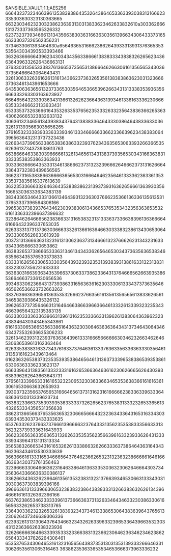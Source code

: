 $ANSIBLE_VAULT;1.1;AES256
66643237323466396135383938643532643864653363393038313166623335303630323130363665
6632303462323032386236393130313833623462633832610a303362666131373337363565326332
62373237393466613134356638303631663630356139663430643337316566333037326562356231
3734633061393464630a656463653166623862643933313931376365353535643034393533393466
36326366666439623430343435633866613838333438383262656234366364396332626436663131
37633031356533383761366537356531386664626630616135656534303637356466643064643431
32613063326361626131613436623736326535613838386362303132366637363461343961653666
64353063636561323733653035646536653962663431313338353936356666333263303163623937
66646564323330363431366132626236643631393461336163336230666635333466623133633431
65333537326366616435326335376562353332633235643836366265363430626665323832633132
30636132346561343938343764313838336464333038646438336330363261313935663035656265
37616532333839333633393461333466666336623366396234383830643965636432313737323436
62663437396563386538363863323937623436356530633932663665356263613734373938613763
66386664633830396666613261346561343138373935653034316636383133333538353863363933
30333636666435333134613866623731323239666264666237313162666433643732383439656565
36623731653838663666636565303166646462356461333362363361353335373835616337613639
36323533666332646364353838386231393739316362656661363930356166653036333634383139
38343365346433313661346439313236303766623536613633613561353137653337396564306166
39653837383937643462303938306134366537653534323563636535326161336332396637396632
32386462646665623836633131653832313133363733663839613636666461666432396337653035
62633331373137363036663332613661636466303338323861343065306439333065626633613939
30373131366636313231613130623637313466613237666262313432316339343365666330653862
36383265373866653336313461343433626564653034373635636538346635663435376530373833
63333162656330653330356439323932353139383931386163313231383133323037356231633333
36363031663936343539663730633738623364313764666562663935386536646637336130656536
39346330623664313739386331656363616230333061333437373635646465626536623732663262
38376366363965613635353266623766356161356135656561383362656134653839386435326132
39626537373564663131646466386639663664613332613339323235343466396564323135383135
66333033336336396631396131623533366331396261383064363962323438346430343465343861
61616330653665356338616436323030646363636434313734643064346634373532636635306233
32613462393132393763636439613331666566666630346232663462646530636539613162363464
62633538383163373437616337376463613337636335633636333035646131353161623439613464
61623632653837323535393538646564613136373339653838653935386163306363336233623137
66633964313835613332333161626536636463616230626665626430393638396262643663643731
37656133396633316165323230653230363366346535363836616161636130616530663632653933
39303732356637656531666465613731316231616666623833633963336463636130313339623734
36383233663735393935363333373262656237653831333232653365613432653334356531356638
38623136656637653563653230666566643232363433643165316334303639343530373433333635
65376332623766373766613966663237643331356235353833356633313362323739333631643933
36623365636335636531326263353535623566396163323933626431333639343964313131313334
35653832666534316165326261333866326266333637386464363164343962363434613530333639
36636661613331653466656437646236626532313236323866666164616636363430373761356463
32396663306466636231646338646136333530363230626466643037343563643366636330386137
33626634363262396461356135323831323137663934653066313334303130303637303839396166
39666361313339663065323838323864383833313266383632626134396466616161326362396166
66376238653462333339613736663637313263346434633230386330616565633262653738313765
33643033623232653261383932343734613338653064383639643765613230626437346639306336
62393261313130643764346632343262633963323965336439663532303431323636626338323936
32626666636466333935333233663831323662306462363462346238626564333437626264306461
65353765343064653161323165656438373531303135313933326664633130626535613065316463
363862353633653534653666373963336232
